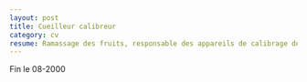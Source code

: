 ```yaml
---
layout: post
title: Cueilleur calibreur
category: cv
resume: Ramassage des fruits, responsable des appareils de calibrage des fruits (cerises et abricots).
---
```

Fin le 08-2000